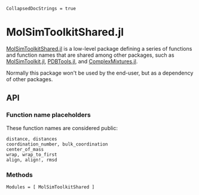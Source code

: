 ```@meta
CollapsedDocStrings = true
```

# MolSimToolkitShared.jl

[MolSimToolkitShared.jl](https://github.com/m3g/MolSimToolkitShared.jl) is a 
low-level package defining a series of functions and function names that 
are shared among other packages, such as [MolSimToolkit.jl](https://github.com/m3g/MolSimToolkit.jl), 
[PDBTools.jl](https://github.com/m3g/PDBTools.jl),
and [ComplexMixtures.jl](https://github.com/m3g/ComplexMixtures.jl).

Normally this package won't be used by the end-user, but as a dependency of other packages.


## API

### Function name placeholders

These function names are considered public:

```
distance, distances
coordination_number, bulk_coordination
center_of_mass
wrap, wrap_to_first
align, align!, rmsd
```

### Methods

```@autodocs
Modules = [ MolSimToolkitShared ]
```
